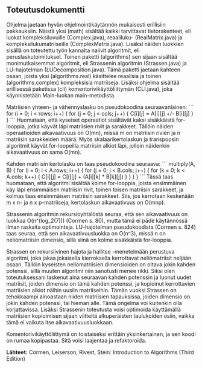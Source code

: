 ## Toteutusdokumentti

Ohjelma jaetaan hyvän ohjelmointikäytännön mukaisesti erillisiin pakkauksiin. Näistä yksi (math) sisältää kaikki tarvittavat tietorakenteet, eli luokat kompleksiluvuille (Complex.java), reaaliluku- (RealMatrix.java) ja kompleksilukumatriiseille (ComplexMatrix.java). Lisäksi näiden luokkien sisällä on toteutettu työn kannalta naiivit algoritmit, eli peruslaskutoimitukset. Toinen paketti (algorithms) sen sijaan sisältää monimutkaisemmat algoritmit, eli Strassenin algoritmin (Strassen.java) ja LU-hajotelman (LUDecomposition.java). Tämä paketti jaetaan kahteen osaan, joista yksi (algorithms.real) käsittelee reaalisia ja toinen (algorithms.complex) kompleksisia matriiseja. Lisäksi ohjelma sisältää erillisessä paketissa (cli) komentorivikäyttöliittymän (CLI.java), joka käynnistetään Main-luokan main-metodista.

Matriisien yhteen- ja vähennyslasku on pseudokoodina seuraavanlainen:
´´´
for (i = 0; i < rows; i++) {
  for (j = 0; j < cols; j++) {
    C[i][j] = A[i][j] +/- B[i][j]
  }
}
´´´
Huomataan, että kyseiset operaatiot sisältävät kaksi sisäkkäistä for-looppia, jotka käyvät läpi matriisien rivit ja sarakkeet. Tällöin näiden operaatioiden aikavaativuus on O(mn), missä m on matriisin rivien ja n matriisin sarakkeiden määrä. Myös skalaarikertolaskun ja transpoosin algoritmit käyvät for-loopeilla matriisin alkiot läpi, jolloin näidenkin aikavaativuus on sama O(mn).

Kahden matriisin kertolasku on taas pseudokoodina seuraava:
´´´
multiply(A, B) {
  for (i = 0; i < A.rows; i++) {
    for (j = 0; j < B.cols; j++) {
      for (k = 0; k < A.cols; k++) {
        C[i][j] = C[i][j] + (A[i][k] * B[k][j])
      }
    }
  }
}
´´´
Tässä taas huomataan, että algoritmi sisältää kolme for-looppia, joista ensimmäinen käy läpi ensimmäisen matriisin rivit, toinen toisen matriisin sarakkeet, ja kolmas taas ensimmäisen matriisin sarakkeet. Siis, jos kerrotaan keskenään m x n- ja n x p-matriiseja, kertolaskun aikavaativuus on O(mnp).

Strassenin algoritmin rekursioyhtälöstä seuraa, että sen aikavaativuus on luokkaa O(n^(log_2(7))) (Cormen s. 80), mutta tämä ei päde käytännössä ilman raskaita optimointeja. LU-hajotelman pseudokoodista (Cormen s. 824) taas seuraa, että sen aikavaativuusluokka on O(n^3), missä n on neliömatriisin dimensio, sillä siinä on kolme sisäkkäistä for-looppia.

Strassen on rekursiivinen hajota ja hallitse -menetelmään perustuva algoritmi, joka jakaa jokaisella kierroksella kerrottavat neliömatriisit neljään osaan. Tällöin kyseisten neliömatriisien dimensioiden on oltava jokin kahden potenssi, sillä muuten algoritmi niin sanotusti menee rikki. Siksi olen toteutuksessani laskenut aina seuraavan kahden potenssin ja luonut uudet matriisit, joiden dimensio on tämä kahden potenssi, ja kopioinut kerrottavien matriisien alkiot näihin uusiin matriiseihin. Tämän vuoksi Strassen on tehokkaampi ainoastaan niiden matriisien tapauksissa, joiden dimensio on jokin kahden potenssi, tai hieman alle. Tämä ongelma voi kuitenkin olla korjattavissa. Lisäksi Strassenin toteutusta voisi optimoida käyttämällä matriisien kopioimisen sijaan viitteitä alkuperäisten taulukoiden osiin, vaikka tämä ei vaikuta itse aikavaativuusluokkaan.

Komentorivikäyttöliittymä on toistaiseksi erittäin yksinkertainen, ja sen koodi on rumaa kopipastaa. Sitä voisi laajentaa ja refaktoroida.

**Lähteet:** Cormen, Leiserson, Rivest, Stein: Introduction to Algorithms (Third Edition)
